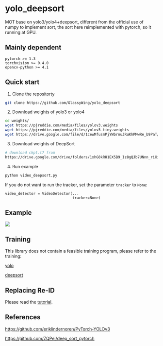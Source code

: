 # yolo_deepsort

MOT base on yolo3/yolo4+deepsort, different from the official use of numpy to implement sort, the sort here reimplemented with pytorch, so it running at GPU.

## Mainly dependent

```
pytorch >= 1.3
torchvision >= 0.4.0
opencv-python >= 4.1
```

## Quick start

1. Clone the repositorty

```sh
git clone https://github.com/GlassyWing/yolo_deepsort
```

2. Download weights of yolo3 or yolo4

```sh
cd weights/
wget https://pjreddie.com/media/files/yolov3.weights
wget https://pjreddie.com/media/files/yolov3-tiny.weights
wget https://drive.google.com/file/d/1cewMfusmPjYWbrnuJRuKhPMwRe_b9PaT/view
```

3. Download weights of DeepSort

```sh
# download ckpt.t7 from
https://drive.google.com/drive/folders/1xhG0kRH1EX5B9_Iz8gQJb7UNnn_riXi6 to this folder
```

4. Run example

```sh
python video_deepsort.py
```
If you do not want to run the tracker, set the parameter `tracker` to `None`:

```
video_detector = VideoDetector(...
                               tracker=None)
```

## Example

<img src="assets/track.gif">

## Training

This library does not contain a feasible training program, please refer to the training:

[yolo](https://github.com/AlexeyAB/darknet)

[deepsort](https://github.com/ZQPei/deep_sort_pytorch)

## Replacing Re-ID

Please read the [tutorial](docs/how_to_replace_reid.md).

## References

https://github.com/eriklindernoren/PyTorch-YOLOv3

https://github.com/ZQPei/deep_sort_pytorch
